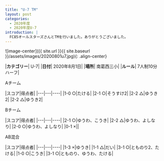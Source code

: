 ```yaml
---
title: "U-7 TM"
layout: post
categories:
  - 2020年度
  - 2020年度U-7
introduction: |
  FC85オールスターズさんとTMを行いました。ありがとうございました。
---
```


![image-center]({{ site.url }}{{ site.baseurl }}/assets/images/20200801u7.jpg){: .align-center}

|**カテゴリー**| U-7|
|**日付**| 2020年8月1日|
|**場所**| 南葛西三小|
|**ルール**| 7人制10分ハーフ|

Aチーム

|スコア|得点者|
|---|---|----|
|1-0 ○|たける|
|2-1 ○|そうすけ2|
|2-2 △|ゆうき2|
|2-2 △|ゆうき2|

Bチーム

|スコア|得点者|
|---|---|----|
|2-1 ○|ゆうわ、こうき|
|2-2 △|ゆうわ、よしなり|
|2-0 ○|ゆうわ、よしなり|
|0-1 ×||

AB混合

|スコア|得点者|
|---|---|----|
|1-3 ×|ゆうき|
|1-1 △|だい|
|3-1 ○|とものり2、たける|
|1-0 ○|こうき|
|3-1 ○|とものり、ゆうわ、たける|
